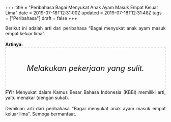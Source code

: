 +++
title = "Peribahasa Bagai Menyukat Anak Ayam Masuk Empat Keluar Lima"
date = 2019-07-18T12:31:00Z
updated = 2019-07-18T12:31:48Z
tags = ["Peribahasa"]
draft = false
+++

<div dir="ltr" style="text-align: left;" trbidi="on"><div style="text-align: justify;">Berikut ini adalah arti dari peribahasa “Bagai menyukat anak ayam masuk empat keluar lima”.</div><br /><div style="text-align: justify;"><b>Artinya:</b></div><div style="border: 2px dashed #ddd; font-size: 24px; height: auto; margin: 0 auto; padding: 50px; text-align: center; width: auto;"><i>Melakukan pekerjaan yang sulit.</i></div><div style="text-align: justify;"><b>FYI:</b> Menyukat dalam Kamus Besar Bahasa Indonesia (KBBI) memiliki arti, yaitu menakar (dengan sukat).<br /><br /></div><div style="text-align: justify;">Demikian arti dari peribahasa "Bagai menyukat anak ayam masuk empat keluar lima". Semoga bermanfaat.</div></div>
